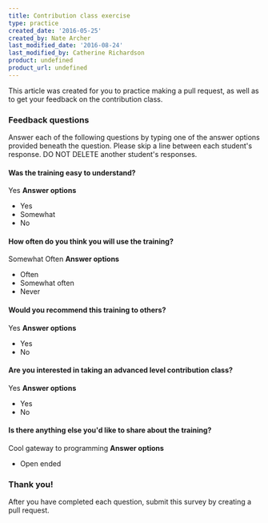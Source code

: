 ```yaml
---
title: Contribution class exercise
type: practice
created_date: '2016-05-25'
created_by: Nate Archer
last_modified_date: '2016-08-24'
last_modified_by: Catherine Richardson
product: undefined
product_url: undefined
---
```


This article was created for you to practice making a pull request, as well as to get your feedback on the contribution class.

### Feedback questions

Answer each of the following questions by typing one of the answer options provided beneath the question. Please skip a line between each student's response. DO NOT DELETE another student's responses.


#### Was the training easy to understand?
Yes
**Answer options**
- Yes 
- Somewhat
- No



#### How often do you think you will use the training?
Somewhat Often
**Answer options**
- Often
- Somewhat often
- Never

#### Would you recommend this training to others?
Yes
**Answer options**
- Yes
- No

#### Are you interested in taking an advanced level contribution class?
Yes
**Answer options**
- Yes
- No

#### Is there anything else you'd like to share about the training?
Cool gateway to programming
**Answer options**
- Open ended


### Thank you!

After you have completed each question, submit this survey by creating a pull request.
